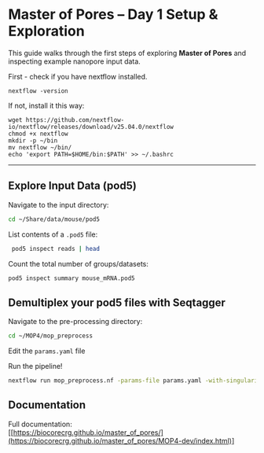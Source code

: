 
#  Master of Pores – Day 1 Setup & Exploration

This guide walks through the first steps of exploring **Master of Pores** and inspecting example nanopore input data.


First - check if you have nextflow installed.

```
nextflow -version
```
If not, install it this way:
```
wget https://github.com/nextflow-io/nextflow/releases/download/v25.04.0/nextflow
chmod +x nextflow
mkdir -p ~/bin
mv nextflow ~/bin/
echo 'export PATH=$HOME/bin:$PATH' >> ~/.bashrc
```
---


##  Explore Input Data (pod5)

Navigate to the input directory:

```bash
cd ~/Share/data/mouse/pod5

```

List contents of a `.pod5` file:

```bash
 pod5 inspect reads | head
```

Count the total number of groups/datasets:

```bash
pod5 inspect summary mouse_mRNA.pod5
```


##  Demultiplex your pod5 files with Seqtagger

Navigate to the pre-processing directory:

```bash
cd ~/MOP4/mop_preprocess
```

Edit the  `params.yaml` file

Run the pipeline!

```bash
nextflow run mop_preprocess.nf -params-file params.yaml -with-singularity --nv -profile local -bg > demultiplexing.log
```

##  Documentation

Full documentation:  
[[https://biocorecrg.github.io/master_of_pores/](https://biocorecrg.github.io/master_of_pores/MOP4-dev/index.html)]
